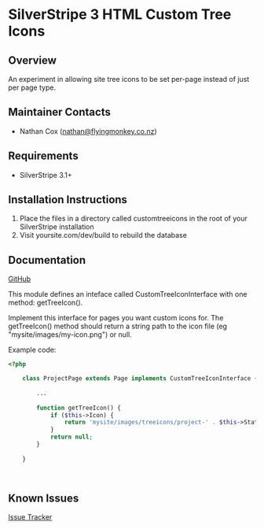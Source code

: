 SilverStripe 3 HTML Custom Tree Icons
===================================

Overview
--------------

An experiment in allowing site tree icons to be set per-page instead of just per page type.


Maintainer Contacts
-------------------
*  Nathan Cox (<nathan@flyingmonkey.co.nz>)


Requirements
------------
* SilverStripe 3.1+


Installation Instructions
-------------------------

1. Place the files in a directory called customtreeicons in the root of your SilverStripe installation
2. Visit yoursite.com/dev/build to rebuild the database


Documentation
-------------
[GitHub](https://github.com/nathancox/silverstripe-customtreeicons/)

This module defines an inteface called CustomTreeIconInterface with one method: getTreeIcon().

Implement this interface for pages you want custom icons for.  The getTreeIcon() method should return a string path to the icon file (eg "mysite/images/my-icon.png") or null.


Example code:
```php
<?php

	class ProjectPage extends Page implements CustomTreeIconInterface {
		
		...
		
		function getTreeIcon() {
			if ($this->Icon) {
				return 'mysite/images/treeicons/project-' . $this->Status . '.png';
			}
			return null;
		}
		
	}
		
		
```



Known Issues
------------
[Issue Tracker](https://github.com/nathancox/silverstripe-customtreeicons/issues)
